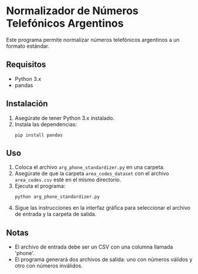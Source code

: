 # Normalizador de Números Telefónicos Argentinos

Este programa permite normalizar números telefónicos argentinos a un formato estándar.

## Requisitos

- Python 3.x
- pandas

## Instalación

1. Asegúrate de tener Python 3.x instalado.
2. Instala las dependencias:
   ```
   pip install pandas
   ```

## Uso

1. Coloca el archivo `arg_phone_standardizer.py` en una carpeta.
2. Asegúrate de que la carpeta `area_codes_dataset` con el archivo `area_codes.csv` esté en el mismo directorio.
3. Ejecuta el programa:
   ```
   python arg_phone_standardizer.py
   ```
4. Sigue las instrucciones en la interfaz gráfica para seleccionar el archivo de entrada y la carpeta de salida.

## Notas

- El archivo de entrada debe ser un CSV con una columna llamada 'phone'.
- El programa generará dos archivos de salida: uno con números válidos y otro con números inválidos.
